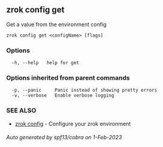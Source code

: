 ## zrok config get

Get a value from the environment config

```
zrok config get <configName> [flags]
```

### Options

```
  -h, --help   help for get
```

### Options inherited from parent commands

```
  -p, --panic     Panic instead of showing pretty errors
  -v, --verbose   Enable verbose logging
```

### SEE ALSO

* [zrok config](zrok_config.md)	 - Configure your zrok environment

###### Auto generated by spf13/cobra on 1-Feb-2023
